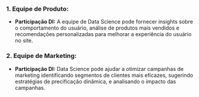 ### 1. **Equipe de Produto:**
   - **Participação DI:** A equipe de Data Science pode fornecer insights sobre o comportamento do usuário, análise de produtos mais vendidos e recomendações personalizadas para melhorar a experiência do usuário no site.

### 2. **Equipe de Marketing:**
   - **Participação DI:** Data Science pode ajudar a otimizar campanhas de marketing identificando segmentos de clientes mais eficazes, sugerindo estratégias de precificação dinâmica, e analisando o impacto das campanhas.

<!-- ### 3. **Equipe de Operações e Logística:**
   - *Participação DI: * Analytics pode ser usado para otimizar cadeias de suprimentos, prever demandas sazonais, melhorar a gestão de estoque e otimizar a eficiência logística.

### 4. **Equipe de Atendimento ao Cliente:**
   - *Participação DI: * A análise de dados pode ajudar a identificar padrões de reclamações, antecipar problemas recorrentes, e melhorar o suporte ao cliente por meio de chatbots ou sistemas automatizados.

### 5. **Equipe de Finanças:**
   - *Participação DI: * Data Science pode fornecer previsões de receita, análise de rentabilidade por produto/categoria e detecção de fraudes financeiras.

### 6. **Equipe de Desenvolvimento e Tecnologia:**
   - *Participação DI: * Colaboração é essencial para implementar soluções analíticas, integrar ferramentas de aprendizado de máquina e garantir a segurança dos dados.

### 7. **Equipe de Jurídico e Compliance:**
   - *Participação DI: * Garantir que as práticas analíticas estejam em conformidade com regulamentações de privacidade e proteção de dados, além de auxiliar em questões relacionadas à segurança da informação.

### 8. **Equipe de Recursos Humanos:**
   - *Participação DI: * Usar análise de dados para otimizar processos de recrutamento, retenção de talentos e análise de satisfação do funcionário.

### 9. **Equipe Executiva / Diretoria:**
   - *Participação DI: * Apresentar insights estratégicos, previsões de mercado e relatórios que auxiliem na tomada de decisões estratégicas de alto nível.

### 10. **Equipe de Segurança da Informação:**
    - *Participação DI: * Garantir a segurança dos dados, implementar práticas de proteção contra ameaças cibernéticas e colaborar na conformidade com normas de segurança. -->
